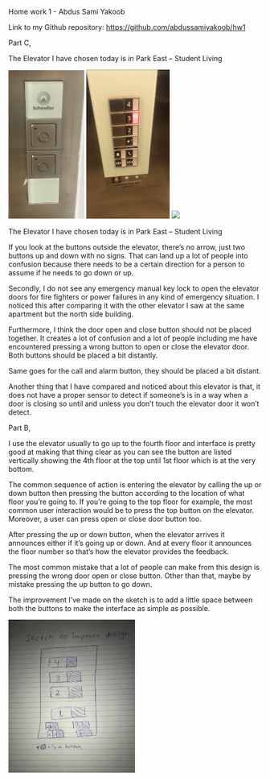 Home work 1 - Abdus Sami Yakoob

Link to my Github repository: https://github.com/abdussamiyakoob/hw1

Part C,

The Elevator I have chosen today is in Park East – Student Living

<img src="outside.jpg" width="30%"> <img src="elevator2.JPG" width="33%"> <img src="hw1.Yakoob.gif" width="33%">


The Elevator I have chosen today is in Park East – Student Living

If you look at the buttons outside the elevator, there’s no arrow, just two buttons up and down with no signs. That can land up a lot of people into confusion because there needs to be a certain direction for a person to assume if he needs to go down or up.

Secondly, I do not see any emergency manual key lock to open the elevator doors for fire fighters or power failures in any kind of emergency situation. I noticed this after comparing it with the other elevator I saw at the same apartment but the north side building.

Furthermore, I think the door open and close button should not be placed together. It creates a lot of confusion and a lot of people including me have encountered pressing a wrong button to open or close the elevator door. Both buttons should be placed a bit distantly.

Same goes for the call and alarm button, they should be placed a bit distant. 

Another thing that I have compared and noticed about this elevator is that, it does not have a proper sensor to detect if someone’s is in a way when a door is closing so until and unless you don’t touch the elevator door it won’t detect.

Part B,

I use the elevator usually to go up to the fourth floor and interface is pretty good at making that thing clear as you can see the button are listed vertically showing the 4th floor at the top until 1st floor which is at the very bottom.

The common sequence of action is entering the elevator by calling the up or down button then pressing the button according to the location of what floor you’re going to. If you’re going to the top floor for example, the most common user interaction would be to press the top button on the elevator. Moreover, a user can press open or close door button too.

After pressing the up or down button, when the elevator arrives it announces either if it’s going up or down. And at every floor it announces the floor number so that’s how the elevator provides the feedback.

The most common mistake that a lot of people can make from this design is pressing the wrong door open or close button. Other than that, maybe by mistake pressing the up button to go down.

The improvement I’ve made on the sketch is to add a little space between both the buttons to make the interface as simple as possible.

<img src="IMG-1713.JPG" width="50%">

